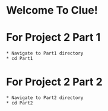 # Welcome To Clue!

# For Project 2 Part 1
    * Navigate to Part1 directory
    * cd Part1

# For Project 2 Part 2
    * Navigate to Part2 directory
    * cd Part2